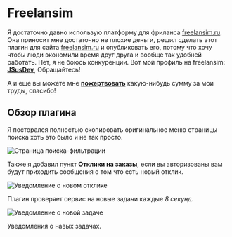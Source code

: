 # Freelansim

Я достаточно давно использую платформу для фриланса [freelansim.ru](https://freelansim.ru). Она приносит мне достаточно не плохие деньги, решил сделать этот плагин для сайта [freelansim.ru](https://freelansim.ru) и опубликовать его, потому что хочу чтобы люди экономили время друг друга и вообще так удобней работать. Нет, я не боюсь конкуренции. Вот мой профиль на freelansim: **[JSusDev](https://freelansim.ru/freelancers/jsusdev)**, Обращайтесь!

А и еще вы можете мне **[пожертвовать](https://jsusdev.github.io/home-page/donate.html)** какую-нибудь сумму за мои труды, спасибо!

## Обзор плагина 
Я посторался полностью скопировать оригинальное меню страницы поиска хоть это было и не так просто.

![Страница поиска-фильтрации](https://jsusdev.github.io/Freelansim/demo/1.jpg)

Также я добавил пункт **Отклики на заказы**, если вы авторизованы вам будут приходить сообщения о том что есть новый отклик.

![Уведомление о новом отклике](https://jsusdev.github.io/Freelansim/demo/2.jpg)

Плагин проверяет сервис на новые задачи каждые *8 секунд*.

![Уведомление о новой задаче](https://jsusdev.github.io/Freelansim/demo/3.jpg)

Уведомления о навых задачах.
